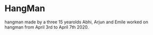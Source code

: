 # HangMan
hangman made by a three 15 yearolds
Abhi, Arjun and Emile worked on hangman from April 3rd to April 7th 2020.
